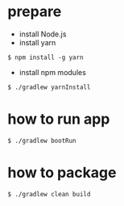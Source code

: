 # prepare

- install Node.js
- install yarn  
```
$ npm install -g yarn
```
- install npm modules
```
$ ./gradlew yarnInstall
```

# how to run app

```
$ ./gradlew bootRun
```

# how to package

```
$ ./gradlew clean build
```
